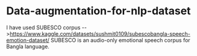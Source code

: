 # Data-augmentation-for-nlp-dataset


I have used SUBESCO corpus -->https://www.kaggle.com/datasets/sushmit0109/subescobangla-speech-emotion-dataset/
SUBESCO is an audio-only emotional speech corpus for Bangla language.

